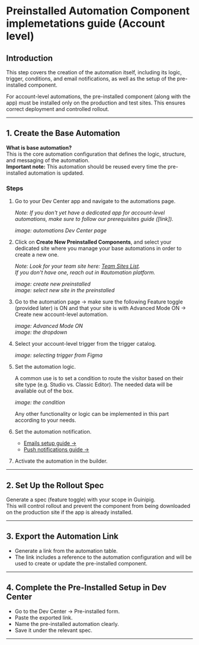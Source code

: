 # Preinstalled Automation Component implemetations guide (Account level) 

## Introduction

This step covers the creation of the automation itself, including its logic, trigger, conditions, and email notifications, as well as the setup of the pre-installed component.

For account-level automations, the pre-installed component (along with the app) must be installed only on the production and test sites. This ensures correct deployment and controlled rollout.

---

## 1. Create the Base Automation

**What is base automation?**  
This is the core automation configuration that defines the logic, structure, and messaging of the automation.  
**Important note:** This automation should be reused every time the pre-installed automation is updated.

### Steps

1. Go to your Dev Center app and navigate to the automations page.

   *Note: If you don't yet have a dedicated app for account-level automations, make sure to follow our prerequisites guide ([link]).*

   _image: automations Dev Center page_

2. Click on **Create New Preinstalled Components**, and select your dedicated site where you manage your base automations in order to create a new one.
   
   *Note: Look for your team site here: [Team Sites List](https://docs.google.com/spreadsheets/d/1nlqcgy7C_8N5t0FsUWgLDB3nfQhNZbV-YSw4IZ9zr7U/edit?gid=0#gid=0).  
   If you don't have one, reach out in #automation platform.*

   _image: create new preinstalled_  
   _image: select new site in the preinstalled_

3. Go to the automation page → make sure the following Feature toggle (provided later) is ON and that your site is with Advanced Mode ON → Create new account-level automation.

   _image: Advanced Mode ON_  
   _image: the dropdown_

4. Select your account-level trigger from the trigger catalog.

   _image: selecting trigger from Figma_

5. Set the automation logic.

   A common use is to set a condition to route the visitor based on their site type (e.g. Studio vs. Classic Editor). The needed data will be available out of the box.

   _image: the condition_

   Any other functionality or logic can be implemented in this part according to your needs.

6. Set the automation notification.

   - [Emails setup guide →](#)  
   - [Push notifications guide →](#)

7. Activate the automation in the builder.

---

## 2. Set Up the Rollout Spec

Generate a spec (feature toggle) with your scope in Guinipig.  
This will control rollout and prevent the component from being downloaded on the production site if the app is already installed.

---

## 3. Export the Automation Link

- Generate a link from the automation table.
- The link includes a reference to the automation configuration and will be used to create or update the pre-installed component.

---

## 4. Complete the Pre-Installed Setup in Dev Center

- Go to the Dev Center → Pre-installed form.
- Paste the exported link.
- Name the pre-installed automation clearly.
- Save it under the relevant spec.

---
